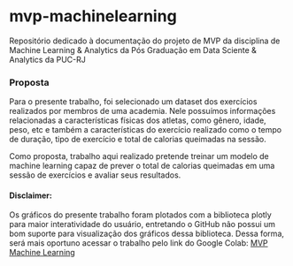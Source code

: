 # mvp-machinelearning
Repositório dedicado à documentação do projeto de MVP da disciplina de Machine Learning &amp; Analytics da Pós Graduação em Data Sciente &amp; Analytics da PUC-RJ

### Proposta
Para o presente trabalho, foi selecionado um dataset dos exercícios realizados por membros de uma academia. Nele possuímos informações relacionadas a características físicas dos atletas, como gênero, idade, peso, etc e também a características do exercício realizado como o tempo de duração, tipo de exercício e total de calorias queimadas na sessão.

Como proposta, trabalho aqui realizado pretende treinar um modelo de machine learning capaz de prever o total de calorias queimadas em uma sessão de exercícios e avaliar seus resultados.

#### Disclaimer:
Os gráficos do presente trabalho foram plotados com a biblioteca plotly para maior interatividade do usuário, entretando o GitHub não possui um bom suporte para visualização dos gráficos dessa biblioteca. Dessa forma, será mais oportuno acessar o trabalho pelo link do Google Colab: [MVP Machine Learning](https://colab.research.google.com/drive/1Q8PM0CTHxMSNZUQFBDvG_jM06juWXtI2?usp=sharing)
